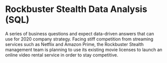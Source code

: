 # Rockbuster Stealth Data Analysis (SQL)
A series of business questions and expect data-driven answers that can use for 2020 company strategy.
Facing stiff competition from streaming services such as Netflix and Amazon Prime,
the Rockbuster Stealth management team is planning to use its existing movie licenses to
launch an online video rental service in order to stay competitive.
